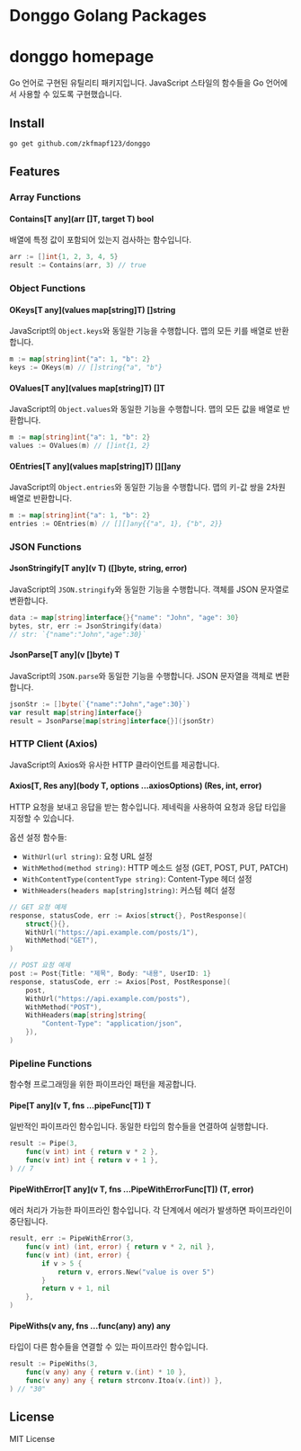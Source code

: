 # Donggo Golang Packages

<h1> donggo homepage </h1>

Go 언어로 구현된 유틸리티 패키지입니다. JavaScript 스타일의 함수들을 Go 언어에서 사용할 수 있도록 구현했습니다.

## Install

```sh
go get github.com/zkfmapf123/donggo
```

## Features

### Array Functions

#### Contains[T any](arr []T, target T) bool
배열에 특정 값이 포함되어 있는지 검사하는 함수입니다.
```go
arr := []int{1, 2, 3, 4, 5}
result := Contains(arr, 3) // true
```

### Object Functions

#### OKeys[T any](values map[string]T) []string
JavaScript의 `Object.keys`와 동일한 기능을 수행합니다. 맵의 모든 키를 배열로 반환합니다.
```go
m := map[string]int{"a": 1, "b": 2}
keys := OKeys(m) // []string{"a", "b"}
```

#### OValues[T any](values map[string]T) []T
JavaScript의 `Object.values`와 동일한 기능을 수행합니다. 맵의 모든 값을 배열로 반환합니다.
```go
m := map[string]int{"a": 1, "b": 2}
values := OValues(m) // []int{1, 2}
```

#### OEntries[T any](values map[string]T) [][]any
JavaScript의 `Object.entries`와 동일한 기능을 수행합니다. 맵의 키-값 쌍을 2차원 배열로 반환합니다.
```go
m := map[string]int{"a": 1, "b": 2}
entries := OEntries(m) // [][]any{{"a", 1}, {"b", 2}}
```

### JSON Functions

#### JsonStringify[T any](v T) ([]byte, string, error)
JavaScript의 `JSON.stringify`와 동일한 기능을 수행합니다. 객체를 JSON 문자열로 변환합니다.
```go
data := map[string]interface{}{"name": "John", "age": 30}
bytes, str, err := JsonStringify(data)
// str: `{"name":"John","age":30}`
```

#### JsonParse[T any](v []byte) T
JavaScript의 `JSON.parse`와 동일한 기능을 수행합니다. JSON 문자열을 객체로 변환합니다.
```go
jsonStr := []byte(`{"name":"John","age":30}`)
var result map[string]interface{}
result = JsonParse[map[string]interface{}](jsonStr)
```

### HTTP Client (Axios)

JavaScript의 Axios와 유사한 HTTP 클라이언트를 제공합니다.

#### Axios[T, Res any](body T, options ...axiosOptions) (Res, int, error)
HTTP 요청을 보내고 응답을 받는 함수입니다. 제네릭을 사용하여 요청과 응답 타입을 지정할 수 있습니다.

옵션 설정 함수들:
- `WithUrl(url string)`: 요청 URL 설정
- `WithMethod(method string)`: HTTP 메소드 설정 (GET, POST, PUT, PATCH)
- `WithContentType(contentType string)`: Content-Type 헤더 설정
- `WithHeaders(headers map[string]string)`: 커스텀 헤더 설정

```go
// GET 요청 예제
response, statusCode, err := Axios[struct{}, PostResponse](
    struct{}{},
    WithUrl("https://api.example.com/posts/1"),
    WithMethod("GET"),
)

// POST 요청 예제
post := Post{Title: "제목", Body: "내용", UserID: 1}
response, statusCode, err := Axios[Post, PostResponse](
    post,
    WithUrl("https://api.example.com/posts"),
    WithMethod("POST"),
    WithHeaders(map[string]string{
        "Content-Type": "application/json",
    }),
)
```

### Pipeline Functions

함수형 프로그래밍을 위한 파이프라인 패턴을 제공합니다.

#### Pipe[T any](v T, fns ...pipeFunc[T]) T
일반적인 파이프라인 함수입니다. 동일한 타입의 함수들을 연결하여 실행합니다.
```go
result := Pipe(3,
    func(v int) int { return v * 2 },
    func(v int) int { return v + 1 },
) // 7
```

#### PipeWithError[T any](v T, fns ...PipeWithErrorFunc[T]) (T, error)
에러 처리가 가능한 파이프라인 함수입니다. 각 단계에서 에러가 발생하면 파이프라인이 중단됩니다.
```go
result, err := PipeWithError(3,
    func(v int) (int, error) { return v * 2, nil },
    func(v int) (int, error) { 
        if v > 5 {
            return v, errors.New("value is over 5")
        }
        return v + 1, nil 
    },
)
```

#### PipeWiths(v any, fns ...func(any) any) any
타입이 다른 함수들을 연결할 수 있는 파이프라인 함수입니다.
```go
result := PipeWiths(3,
    func(v any) any { return v.(int) * 10 },
    func(v any) any { return strconv.Itoa(v.(int)) },
) // "30"
```

## License

MIT License
